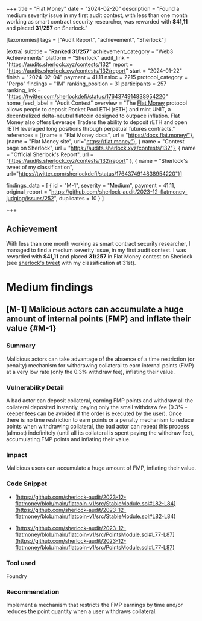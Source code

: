 +++
title = "Flat Money"
date = "2024-02-20"
description = "Found a medium severity issue in my first audit contest, with less than one month working as smart contract security researcher, was rewarded with **$41,11** and placed **31/257** on Sherlock."

[taxonomies]
tags = ["Audit Report", "achievement", "Sherlock"]

[extra]
subtitle = "**Ranked 31/257**"
achievement_category = "Web3 Achievements"
platform = "Sherlock"
audit_link = "https://audits.sherlock.xyz/contests/132"
report = "https://audits.sherlock.xyz/contests/132/report"
start = "2024-01-22"
finish = "2024-02-04"
payment = 41.11
nsloc = 2215
protocol_category = "Perps"
findings = "1M"
ranking_position = 31
participants = 257
ranking_link = "https://twitter.com/sherlockdefi/status/1764374914838954220"
home_feed_label = "Audit Contest"
overview = "The [Flat Money](https://flat.money/) protocol allows people to deposit Rocket Pool ETH (rETH) and mint UNIT, a decentralized delta-neutral flatcoin designed to outpace inflation. Flat Money also offers Leverage Traders the ability to deposit rETH and open rETH leveraged long positions through perpetual futures contracts."
references = [{name = "Flat Money docs", url = "https://docs.flat.money/"}, {name = "Flat Money site", url="https://flat.money"}, { name = "Contest page on Sherlock", url = "https://audits.sherlock.xyz/contests/132"}, { name = "Official Sherlock's Report", url = "https://audits.sherlock.xyz/contests/132/report" }, { name = "Sherlock's tweet of my classification", url="https://twitter.com/sherlockdefi/status/1764374914838954220"}]

findings_data = [
    { id = "M-1", severity = "Medium", payment = 41.11, original_report = "https://github.com/sherlock-audit/2023-12-flatmoney-judging/issues/252", duplicates = 10 }
]

+++

## Achievement
With less than one month working as smart contract security researcher, I managed to find a medium severity issue, in my first audit contest. I was rewarded with **$41,11** and placed **31/257** in Flat Money contest on Sherlock (see [sherlock's tweet](https://twitter.com/sherlockdefi/status/1764374914838954220) with my classification at 31st).

# Medium findings
## [M-1] Malicious actors can accumulate a huge amount of internal points (FMP) and inflate their value {#M-1}
### Summary
Malicious actors can take advantage of the absence of a time restriction (or penalty) mechanism for withdrawing collateral to earn internal points (FMP) at a very low rate (only the 0.3% withdraw fee), inflating their value.

### Vulnerability Detail
A bad actor can deposit collateral, earning FMP points and withdraw all the collateral deposited instantly, paying only the small withdraw fee (0.3% - keeper fees can be avoided if the order is executed by the user). Once there is no time restriction to earn points or a penalty mechanism to reduce points when withdrawing collateral, the bad actor can repeat this process (almost) indefinitely (until all its collateral is spent paying the withdraw fee), accumulating FMP points and inflating their value.

### Impact
Malicious users can accumulate a huge amount of FMP, inflating their value.

### Code Snippet
- [https://github.com/sherlock-audit/2023-12-flatmoney/blob/main/flatcoin-v1/src/StableModule.sol#L82-L84](https://github.com/sherlock-audit/2023-12-flatmoney/blob/main/flatcoin-v1/src/StableModule.sol#L82-L84)

- [https://github.com/sherlock-audit/2023-12-flatmoney/blob/main/flatcoin-v1/src/PointsModule.sol#L77-L87](https://github.com/sherlock-audit/2023-12-flatmoney/blob/main/flatcoin-v1/src/PointsModule.sol#L77-L87)

### Tool used
Foundry

### Recommendation
Implement a mechanism that restricts the FMP earnings by time and/or reduces the point quantity when a user withdraws collateral.